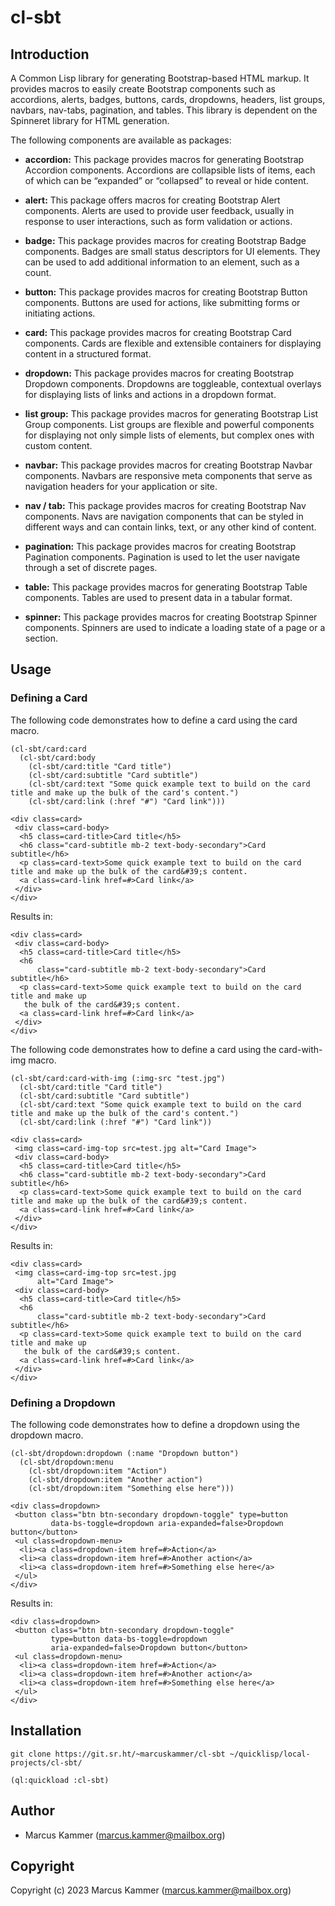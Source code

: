

# cl-sbt


## Introduction

A Common Lisp library for generating Bootstrap-based HTML markup. It provides
macros to easily create Bootstrap components such as accordions, alerts,
badges, buttons, cards, dropdowns, headers, list groups, navbars, nav-tabs,
pagination, and tables. This library is dependent on the Spinneret library for
HTML generation.

The following components are available as packages:

-   **accordion:** This package provides macros for generating Bootstrap Accordion
    components. Accordions are collapsible lists of items, each of which can be
    &ldquo;expanded&rdquo; or &ldquo;collapsed&rdquo; to reveal or hide content.

-   **alert:** This package offers macros for creating Bootstrap Alert components.
    Alerts are used to provide user feedback, usually in response to user
    interactions, such as form validation or actions.

-   **badge:** This package provides macros for creating Bootstrap Badge
    components. Badges are small status descriptors for UI elements. They can be
    used to add additional information to an element, such as a count.

-   **button:** This package provides macros for creating Bootstrap Button
    components. Buttons are used for actions, like submitting forms or initiating
    actions.

-   **card:** This package provides macros for creating Bootstrap Card components.
    Cards are flexible and extensible containers for displaying content in a
    structured format.

-   **dropdown:** This package provides macros for creating Bootstrap Dropdown
    components. Dropdowns are toggleable, contextual overlays for displaying
    lists of links and actions in a dropdown format.

-   **list group:** This package provides macros for generating Bootstrap List
    Group components. List groups are flexible and powerful components for
    displaying not only simple lists of elements, but complex ones with custom
    content.

-   **navbar:** This package provides macros for creating Bootstrap Navbar
    components. Navbars are responsive meta components that serve as navigation
    headers for your application or site.

-   **nav / tab:** This package provides macros for creating Bootstrap Nav
    components. Navs are navigation components that can be styled in different
    ways and can contain links, text, or any other kind of content.

-   **pagination:** This package provides macros for creating Bootstrap Pagination
    components. Pagination is used to let the user navigate through a set of
    discrete pages.

-   **table:** This package provides macros for generating Bootstrap Table
    components. Tables are used to present data in a tabular format.

-   **spinner:** This package provides macros for creating Bootstrap Spinner
    components. Spinners are used to indicate a loading state of a page or a
    section.


## Usage


### Defining a Card

The following code demonstrates how to define a card using the card macro.

    (cl-sbt/card:card
      (cl-sbt/card:body
        (cl-sbt/card:title "Card title")
        (cl-sbt/card:subtitle "Card subtitle")
        (cl-sbt/card:text "Some quick example text to build on the card title and make up the bulk of the card's content.")
        (cl-sbt/card:link (:href "#") "Card link")))

    <div class=card>
     <div class=card-body>
      <h5 class=card-title>Card title</h5>
      <h6 class="card-subtitle mb-2 text-body-secondary">Card subtitle</h6>
      <p class=card-text>Some quick example text to build on the card title and make up the bulk of the card&#39;s content.
      <a class=card-link href=#>Card link</a>
     </div>
    </div>

Results in:

    <div class=card>
     <div class=card-body>
      <h5 class=card-title>Card title</h5>
      <h6
          class="card-subtitle mb-2 text-body-secondary">Card subtitle</h6>
      <p class=card-text>Some quick example text to build on the card title and make up
       the bulk of the card&#39;s content.
      <a class=card-link href=#>Card link</a>
     </div>
    </div>

The following code demonstrates how to define a card using the card-with-img macro.

    (cl-sbt/card:card-with-img (:img-src "test.jpg")
      (cl-sbt/card:title "Card title")
      (cl-sbt/card:subtitle "Card subtitle")
      (cl-sbt/card:text "Some quick example text to build on the card title and make up the bulk of the card's content.")
      (cl-sbt/card:link (:href "#") "Card link"))

    <div class=card>
     <img class=card-img-top src=test.jpg alt="Card Image">
     <div class=card-body>
      <h5 class=card-title>Card title</h5>
      <h6 class="card-subtitle mb-2 text-body-secondary">Card subtitle</h6>
      <p class=card-text>Some quick example text to build on the card title and make up the bulk of the card&#39;s content.
      <a class=card-link href=#>Card link</a>
     </div>
    </div>

Results in:

    <div class=card>
     <img class=card-img-top src=test.jpg
          alt="Card Image">
     <div class=card-body>
      <h5 class=card-title>Card title</h5>
      <h6
          class="card-subtitle mb-2 text-body-secondary">Card subtitle</h6>
      <p class=card-text>Some quick example text to build on the card title and make up
       the bulk of the card&#39;s content.
      <a class=card-link href=#>Card link</a>
     </div>
    </div>


### Defining a Dropdown

The following code demonstrates how to define a dropdown using the dropdown
macro.

    (cl-sbt/dropdown:dropdown (:name "Dropdown button")
      (cl-sbt/dropdown:menu
        (cl-sbt/dropdown:item "Action")
        (cl-sbt/dropdown:item "Another action")
        (cl-sbt/dropdown:item "Something else here")))

    <div class=dropdown>
     <button class="btn btn-secondary dropdown-toggle" type=button
             data-bs-toggle=dropdown aria-expanded=false>Dropdown button</button>
     <ul class=dropdown-menu>
      <li><a class=dropdown-item href=#>Action</a>
      <li><a class=dropdown-item href=#>Another action</a>
      <li><a class=dropdown-item href=#>Something else here</a>
     </ul>
    </div>

Results in:

    <div class=dropdown>
     <button class="btn btn-secondary dropdown-toggle"
             type=button data-bs-toggle=dropdown
             aria-expanded=false>Dropdown button</button>
     <ul class=dropdown-menu>
      <li><a class=dropdown-item href=#>Action</a>
      <li><a class=dropdown-item href=#>Another action</a>
      <li><a class=dropdown-item href=#>Something else here</a>
     </ul>
    </div>


## Installation

    git clone https://git.sr.ht/~marcuskammer/cl-sbt ~/quicklisp/local-projects/cl-sbt/

    (ql:quickload :cl-sbt)


## Author

-   Marcus Kammer (marcus.kammer@mailbox.org)


## Copyright

Copyright (c) 2023 Marcus Kammer (marcus.kammer@mailbox.org)

